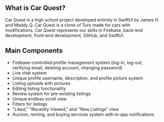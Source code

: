## What is Car Quest?
Car Quest is a high school project developed entirely in SwiftUI by James H. and Maddy Q. Car Quest is a clone of Turo made for cars with modifications. Car Quest represents our skills in Firebase, back-end development, front-end development, GitHub, and SwiftUI.

## Main Components
- Firebase-controlled profile management system (log-in, log-out, verifying email, deleting account, changing password)
- Live chat system
- Unique profile username, description, and profile picture system
- Listing uploads with pictures
- Editing listing functionality
- Review system for pre-existing listings
- Unique endless scroll view
- Filters for listings
- "Liked," "Recently Viewed," and "New Listings" view
- Auction, renting, and buying services system with in-app notifications

